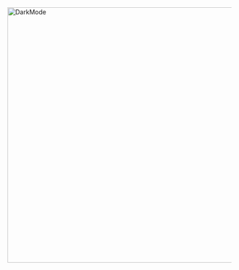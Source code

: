 <img width="575" alt="DarkMode" src="https://github.com/user-attachments/assets/3ad61988-7949-4b8a-886d-c076b985d2c5" />
